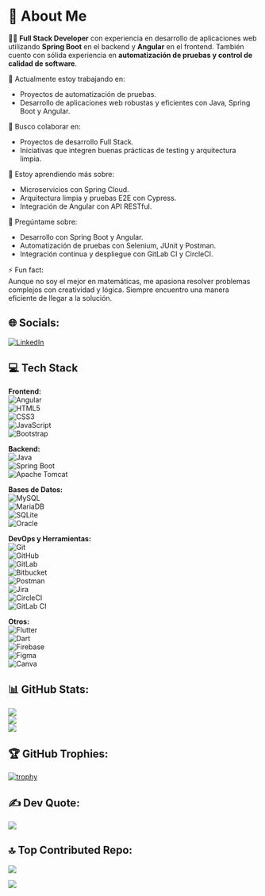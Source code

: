 # 💫 About Me
👨‍💻 **Full Stack Developer** con experiencia en desarrollo de aplicaciones web utilizando **Spring Boot** en el backend y **Angular** en el frontend. También cuento con sólida experiencia en **automatización de pruebas y control de calidad de software**.

🔭 Actualmente estoy trabajando en:  
- Proyectos de automatización de pruebas.  
- Desarrollo de aplicaciones web robustas y eficientes con Java, Spring Boot y Angular.

👯 Busco colaborar en:  
- Proyectos de desarrollo Full Stack.  
- Iniciativas que integren buenas prácticas de testing y arquitectura limpia.

🌱 Estoy aprendiendo más sobre:  
- Microservicios con Spring Cloud.  
- Arquitectura limpia y pruebas E2E con Cypress.  
- Integración de Angular con API RESTful.

💬 Pregúntame sobre:  
- Desarrollo con Spring Boot y Angular.  
- Automatización de pruebas con Selenium, JUnit y Postman.  
- Integración continua y despliegue con GitLab CI y CircleCI.

⚡ Fun fact:  
Aunque no soy el mejor en matemáticas, me apasiona resolver problemas complejos con creatividad y lógica. Siempre encuentro una manera eficiente de llegar a la solución.

## 🌐 Socials:
[![LinkedIn](https://img.shields.io/badge/LinkedIn-%230077B5.svg?logo=linkedin&logoColor=white)](https://www.linkedin.com/in/endorodrigo/)

## 💻 Tech Stack

**Frontend:**  
![Angular](https://img.shields.io/badge/angular-%23DD0031.svg?style=for-the-badge&logo=angular&logoColor=white)  
![HTML5](https://img.shields.io/badge/html5-%23E34F26.svg?style=for-the-badge&logo=html5&logoColor=white)  
![CSS3](https://img.shields.io/badge/css3-%231572B6.svg?style=for-the-badge&logo=css3&logoColor=white)  
![JavaScript](https://img.shields.io/badge/javascript-%23323330.svg?style=for-the-badge&logo=javascript&logoColor=%23F7DF1E)  
![Bootstrap](https://img.shields.io/badge/bootstrap-%238511FA.svg?style=for-the-badge&logo=bootstrap&logoColor=white)

**Backend:**  
![Java](https://img.shields.io/badge/java-%23ED8B00.svg?style=for-the-badge&logo=openjdk&logoColor=white)  
![Spring Boot](https://img.shields.io/badge/springboot-%236DB33F.svg?style=for-the-badge&logo=springboot&logoColor=white)  
![Apache Tomcat](https://img.shields.io/badge/apache%20tomcat-%23F8DC75.svg?style=for-the-badge&logo=apache-tomcat&logoColor=black)

**Bases de Datos:**  
![MySQL](https://img.shields.io/badge/mysql-4479A1.svg?style=for-the-badge&logo=mysql&logoColor=white)  
![MariaDB](https://img.shields.io/badge/MariaDB-003545?style=for-the-badge&logo=mariadb&logoColor=white)  
![SQLite](https://img.shields.io/badge/sqlite-%2307405e.svg?style=for-the-badge&logo=sqlite&logoColor=white)  
![Oracle](https://img.shields.io/badge/Oracle-F80000?style=for-the-badge&logo=oracle&logoColor=white)

**DevOps y Herramientas:**  
![Git](https://img.shields.io/badge/git-%23F05033.svg?style=for-the-badge&logo=git&logoColor=white)  
![GitHub](https://img.shields.io/badge/github-%23121011.svg?style=for-the-badge&logo=github&logoColor=white)  
![GitLab](https://img.shields.io/badge/gitlab-%23181717.svg?style=for-the-badge&logo=gitlab&logoColor=white)  
![Bitbucket](https://img.shields.io/badge/bitbucket-%230047B3.svg?style=for-the-badge&logo=bitbucket&logoColor=white)  
![Postman](https://img.shields.io/badge/Postman-FF6C37?style=for-the-badge&logo=postman&logoColor=white)  
![Jira](https://img.shields.io/badge/jira-%230A0FFF.svg?style=for-the-badge&logo=jira&logoColor=white)  
![CircleCI](https://img.shields.io/badge/circleci-%23161616.svg?style=for-the-badge&logo=circleci&logoColor=white)  
![GitLab CI](https://img.shields.io/badge/gitlab%20CI-%23181717.svg?style=for-the-badge&logo=gitlab&logoColor=white)

**Otros:**  
![Flutter](https://img.shields.io/badge/Flutter-%2302569B.svg?style=for-the-badge&logo=Flutter&logoColor=white)  
![Dart](https://img.shields.io/badge/dart-%230175C2.svg?style=for-the-badge&logo=dart&logoColor=white)  
![Firebase](https://img.shields.io/badge/firebase-%23039BE5.svg?style=for-the-badge&logo=firebase)  
![Figma](https://img.shields.io/badge/figma-%23F24E1E.svg?style=for-the-badge&logo=figma&logoColor=white)  
![Canva](https://img.shields.io/badge/Canva-%2300C4CC.svg?style=for-the-badge&logo=Canva&logoColor=white)

## 📊 GitHub Stats:
![](https://github-readme-stats.vercel.app/api?username=EndoRodrigo&theme=dark&hide_border=false&include_all_commits=true&count_private=true)  
![](https://github-readme-streak-stats.herokuapp.com/?user=EndoRodrigo&theme=dark&hide_border=false)  
![](https://github-readme-stats.vercel.app/api/top-langs/?username=EndoRodrigo&theme=dark&hide_border=false&layout=compact)

## 🏆 GitHub Trophies:
[![trophy](https://github-profile-trophy.vercel.app/?username=EndoRodrigo&theme=darkhub&row=1&column=6)](https://github.com/ryo-ma/github-profile-trophy)

## ✍️ Dev Quote:
![](https://quotes-github-readme.vercel.app/api?type=horizontal&theme=radical)

## 🔝 Top Contributed Repo:
![](https://github-contributor-stats.vercel.app/api?username=EndoRodrigo&limit=5&theme=dark&combine_all_yearly_contributions=true)

[![](https://visitcount.itsvg.in/api?id=EndoRodrigo&icon=0&color=0)](https://visitcount.itsvg.in)
